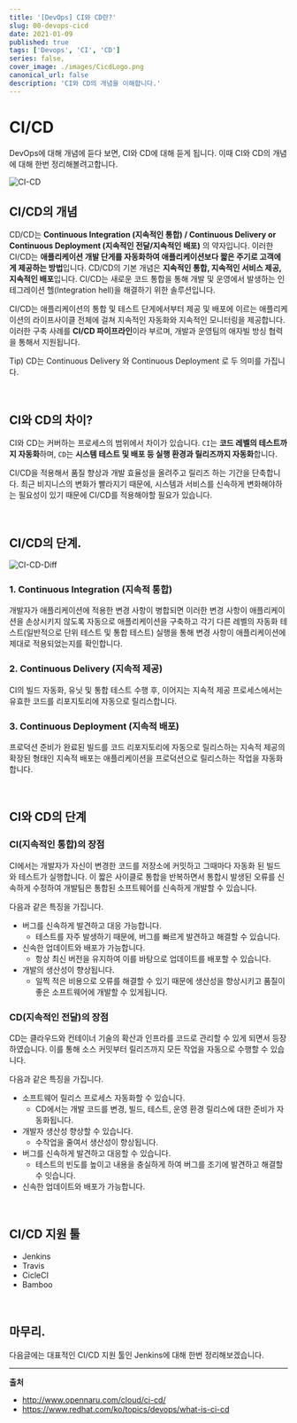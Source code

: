 ```yaml
---
title: '[DevOps] CI와 CD란?'
slug: 00-devops-cicd
date: 2021-01-09
published: true
tags: ['Devops', 'CI', 'CD']
series: false,
cover_image: ./images/CicdLogo.png
canonical_url: false
description: 'CI와 CD의 개념을 이해햡니다.'
---
```


# CI/CD

DevOps에 대해 개념에 듣다 보면, CI와 CD에 대해 듣게 됩니다. 이때 CI와 CD의 개념에 대해 한번 정리해볼려고합니다.

![CI-CD](https://user-images.githubusercontent.com/42582516/104082241-f4686400-5277-11eb-870a-321464e85ba5.png)

## CI/CD의 개념

CD/CD는 **Continuous Integration (지속적인 통합) / Continuous Delivery or Continuous Deployment (지속적인 전달/지속적인 배포)** 의 약자입니다. 이러한 CI/CD는 **애플리케이션 개발 단게를 자동화하여 애플리케이션보다 짧은 주기로 고객에게 제공하는 방법**입니다. CD/CD의 기본 개념은 **지속적인 통합, 지속적인 서비스 제공, 지속적인 배포**입니다. CI/CD는 새로운 코드 통합을 통해 개발 및 운영에서 발생하는 인테그레이션 헬(Integration hell)을 해결하기 위한 솔루션입니다.

CI/CD는 애플리케이션의 통합 및 테스트 단게에서부터 제공 및 배포에 이르는 애플리케이션의 라이프사이클 전체에 걸쳐 지속적인 자동화와 지속적인 모니터링을 제공합니다. 이러한 구축 사례를 **CI/CD 파이프라인**이라 부르며, 개발과 운영팀의 애자빌 방싱 협력을 통해서 지원됩니다.

Tip) CD는 Continuous Delivery 와 Continuous Deployment 로 두 의미를 가집니다.

<br/>

## CI와 CD의 차이?

CI와 CD는 커버하는 프로세스의 범위에서 차이가 있습니다. `CI`는 **코드 레벨의 테스트까지 자동화**하며, `CD`는 **시스템 테스트 및 배포 등 실행 환경과 릴리즈까지 자동화**합니다.

CI/CD을 적용해서 품질 향상과 개발 효율성을 올려주고 릴리즈 하는 기간을 단축합니다. 최근 비지니스의 변화가 빨라지기 때문에, 시스템과 서비스를 신속하게 변화해야하는 필요성이 있기 때문에 CI/CD를 적용해야할 필요가 있습니다.

<br/>

## CI/CD의 단계.

![CI-CD-Diff](https://user-images.githubusercontent.com/42582516/104083040-7eb3c680-527e-11eb-8865-a395f4e58df7.png)

### 1. Continuous Integration (지속적 통합)

개발자가 애플리케이션에 적용한 변경 사항이 병합되면 이러한 변경 사항이 애플리케이션을 손상시키지 않도록 자동으로 애플리케이션을 구축하고 각기 다른 레벨의 자동화 테스트(일반적으로 단위 테스트 및 통합 테스트) 실행을 통해 변경 사항이 애플리케이션에 제대로 적용되었는지를 확인합니다.

### 2. Continuous Delivery (지속적 제공)

CI의 빌드 자동화, 유닛 및 통합 테스트 수행 후, 이어지는 지속적 제공 프로세스에서는 유효한 코드를 리포지토리에 자동으로 릴리스합니다.

### 3. Continuous Deployment (지속적 배포)

프로덕션 준비가 완료된 빌드를 코드 리포지토리에 자동으로 릴리스하는 지속적 제공의 확장된 형태인 지속적 배포는 애플리케이션을 프로덕션으로 릴리스하는 작업을 자동화합니다.

<br/>

## CI와 CD의 단계

### CI(지속적인 통합)의 장점

CI에서는 개발자가 자신이 변경한 코드를 저장소에 커밋하고 그때마다 자동화 된 빌드와 테스트가 실행합니다. 이 짧은 사이클로 통합을 반복하면서 통합시 발생된 오류를 신속하게 수정하여 개발팀은 통합된 소프트웨어를 신속하게 개발할 수 있습니다.

다음과 같은 특징을 가집니다.

- 버그를 신속하게 발견하고 대응 가능합니다.
  - 테스트를 자주 발생하기 때문에, 버그를 빠르게 발견하고 해결할 수 있습니다.
- 신속한 업데이트와 배포가 가능합니다.
  - 항상 최신 버전을 유지하여 이를 바탕으로 업데이트를 배포할 수 있습니다.
- 개발의 생산성이 향상됩니다.
  - 일찍 적은 비용으로 오류를 해결할 수 있기 때문에 생산성을 향상시키고 품질이 좋은 소프트웨어에 개발할 수 있게됩니다.

### CD(지속적인 전달)의 장점

CD는 클라우드와 컨테이너 기술의 확산과 인프라를 코드로 관리할 수 있게 되면서 등장하였습니다. 이를 통해 소스 커밋부터 릴리즈까지 모든 작업을 자동으로 수행할 수 있습니다.

다음과 같은 특징을 가집니다.

- 소프트웨어 릴리스 프로세스 자동화할 수 있습니다.
  - CD에서는 개발 코드를 변경, 빌드, 테스트, 운영 환경 릴리스에 대한 준비가 자동화됩니다.
- 개발자 생산성 향상할 수 있습니다.
  - 수작업을 줄여서 생산성이 향상됩니다.
- 버그를 신속하게 발견하고 대응할 수 있습니다.
  - 테스트의 빈도를 높이고 내용을 충실하게 하여 버그를 조기에 발견하고 해결할 수 잇습니다.
- 신속한 업데이트와 배포가 가능합니다.

<br/>

## CI/CD 지원 툴

- Jenkins
- Travis
- CicleCI
- Bamboo

<br/>

## 마무리.

다음글에는 대표적인 CI/CD 지원 툴인 Jenkins에 대해 한번 정리해보겠습니다.

---

**출처**

- http://www.opennaru.com/cloud/ci-cd/
- https://www.redhat.com/ko/topics/devops/what-is-ci-cd
